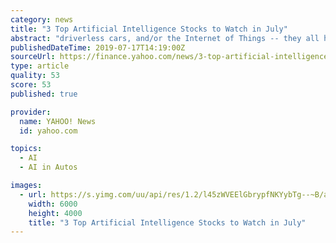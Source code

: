 ```yaml
---
category: news
title: "3 Top Artificial Intelligence Stocks to Watch in July"
abstract: "driverless cars, and/or the Internet of Things -- they all have one trait in common: artificial intelligence (AI). According to a report from management consultant McKinsey Global Institute ..."
publishedDateTime: 2019-07-17T14:19:00Z
sourceUrl: https://finance.yahoo.com/news/3-top-artificial-intelligence-stocks-140700026.html
type: article
quality: 53
score: 53
published: true

provider:
  name: YAHOO! News
  id: yahoo.com

topics:
  - AI
  - AI in Autos

images:
  - url: https://s.yimg.com/uu/api/res/1.2/l45zWVEElGbrypfNKYybTg--~B/aD00MDAwO3c9NjAwMDtzbT0xO2FwcGlkPXl0YWNoeW9u/http://media.zenfs.com/en-US/homerun/motleyfool.com/12418ae77a15ee695acae388caa1317a
    width: 6000
    height: 4000
    title: "3 Top Artificial Intelligence Stocks to Watch in July"
---
```

